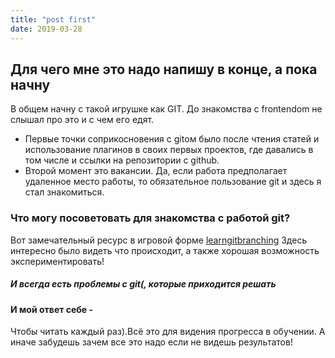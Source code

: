 ```yaml
---
title: "post first"
date: 2019-03-28
---
```


## Для чего мне это надо напишу в конце, а пока начну

В общем начну с такой игрушке как GIT. До знакомства с frontendom не слышал про это и с чем его едят.
* Первые точки соприкосновения с gitом было после чтения статей и использование плагинов в своих первых проектов, где давались в том числе и ссылки на репозитории с github.
* Второй момент это вакансии. Да, если работа предполагает удаленное место работы, то обязательное пользование git и здесь я стал знакомиться.

### Что могу посоветовать для знакомства c работой git?

Вот замечательный ресурс в игровой форме [learngitbranching](https://learngitbranching.js.org/)
Здесь интересно было видеть что происходит, а также хорошая возможность экспериментировать!

##### И всегда есть проблемы с git(, которые приходится решать

#### И мой ответ себе - 

Чтобы читать каждый раз).Всё это для видения прогресса в обучении. А иначе забудешь зачем все это надо если не видешь результатов!
